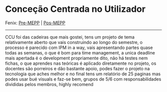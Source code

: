 # Conceção Centrada no Utilizador

Fenix: [Pre-MEPP](https://fenix.tecnico.ulisboa.pt/cursos/meic-a/disciplina-curricular/283003985068057) | [Pos-MEPP](https://fenix.tecnico.ulisboa.pt/cursos/meic-a/disciplina-curricular/1971853845332800)

---
CCU foi das cadeiras que mais gostei, tens um projeto de tema relativamente aberto que vais construindo ao longo do semestre, o processo é parecido com IPM in a way, vais apresentando partes quase todas as semanas, o que é bom para time management, a unica deadline mais apertada é o development propriamente dito, não há testes nem fichas, o que aprendes nas teóricas é aplicado diretamente no projeto, os docentes são porreiros e dão bastante apoio, podes fazer o projeto na tecnologia que aches melhor e no final tens um relatório de 25 paginas mas podes usar bué visuals e faz-se bem, grupos de 5/6 com responsabilidades divididas pelos membros, highly recomend
